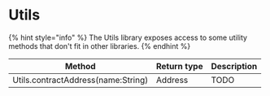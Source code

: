 # Utils

{% hint style="info" %}
The Utils library exposes access to some utility methods that don't fit in other libraries.
{% endhint %}

| Method                             | Return type | Description |
| ---------------------------------- | ----------- | ----------- |
| Utils.contractAddress(name:String) | Address     | TODO        |
